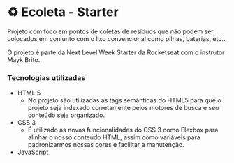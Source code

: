 # ♻ Ecoleta - Starter

Projeto com foco em pontos de coletas de resíduos que não podem ser colocados em conjunto com o lixo convencional como pilhas, baterias, etc...

O projeto é parte da Next Level Week Starter da Rocketseat com o instrutor Mayk Brito.

### Tecnologias utilizadas

- HTML 5
  - No projeto são utilizadas as tags semânticas do HTML5 para que o projeto seja indexado corretamente pelos motores de busca e seu conteúdo seja organizado.
 - CSS 3
   - É utilizado as novas funcionalidades do CSS 3 como Flexbox para alinhar o nosso conteúdo HTML, assim como variáveis para padronizarmos nossas cores e facilitar a manutenção.
 - JavaScript
